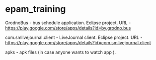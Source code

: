 epam_training
=============

GrodnoBus   - bus schedule application. Eclipse project. URL -  	 https://play.google.com/store/apps/details?id=by.grodno.bus

com.smlivejournal.client - LiveJournal client. Eclipse project.  URL - https://play.google.com/store/apps/details?id=com.smlivejournal.client 

apks 	    - apk files (in case anyone wants to watch app ). 
